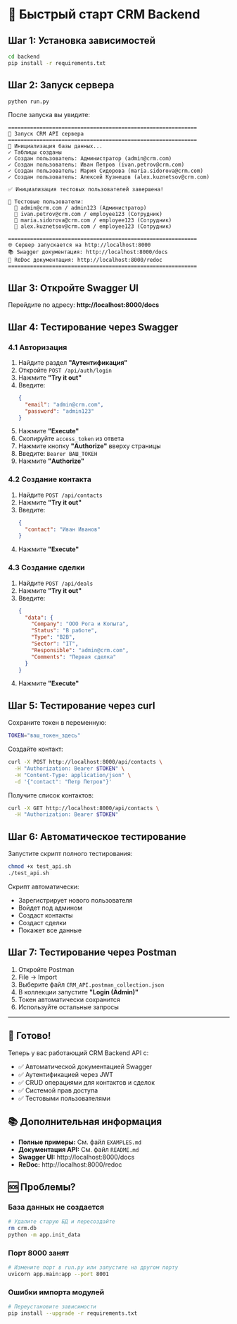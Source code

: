 # 🚀 Быстрый старт CRM Backend

## Шаг 1: Установка зависимостей

```bash
cd backend
pip install -r requirements.txt
```

## Шаг 2: Запуск сервера

```bash
python run.py
```

После запуска вы увидите:

```
============================================================
🚀 Запуск CRM API сервера
============================================================
🚀 Инициализация базы данных...
✓ Таблицы созданы
✓ Создан пользователь: Администратор (admin@crm.com)
✓ Создан пользователь: Иван Петров (ivan.petrov@crm.com)
✓ Создан пользователь: Мария Сидорова (maria.sidorova@crm.com)
✓ Создан пользователь: Алексей Кузнецов (alex.kuznetsov@crm.com)

✅ Инициализация тестовых пользователей завершена!

📝 Тестовые пользователи:
  👑 admin@crm.com / admin123 (Администратор)
  👤 ivan.petrov@crm.com / employee123 (Сотрудник)
  👤 maria.sidorova@crm.com / employee123 (Сотрудник)
  👤 alex.kuznetsov@crm.com / employee123 (Сотрудник)

============================================================
🌐 Сервер запускается на http://localhost:8000
📚 Swagger документация: http://localhost:8000/docs
📖 ReDoc документация: http://localhost:8000/redoc
============================================================
```

## Шаг 3: Откройте Swagger UI

Перейдите по адресу: **http://localhost:8000/docs**

## Шаг 4: Тестирование через Swagger

### 4.1 Авторизация

1. Найдите раздел **"Аутентификация"**
2. Откройте `POST /api/auth/login`
3. Нажмите **"Try it out"**
4. Введите:
   ```json
   {
     "email": "admin@crm.com",
     "password": "admin123"
   }
   ```
5. Нажмите **"Execute"**
6. Скопируйте `access_token` из ответа
7. Нажмите кнопку **"Authorize"** вверху страницы
8. Введите: `Bearer ВАШ_ТОКЕН`
9. Нажмите **"Authorize"**

### 4.2 Создание контакта

1. Найдите `POST /api/contacts`
2. Нажмите **"Try it out"**
3. Введите:
   ```json
   {
     "contact": "Иван Иванов"
   }
   ```
4. Нажмите **"Execute"**

### 4.3 Создание сделки

1. Найдите `POST /api/deals`
2. Нажмите **"Try it out"**
3. Введите:
   ```json
   {
     "data": {
       "Company": "ООО Рога и Копыта",
       "Status": "В работе",
       "Type": "B2B",
       "Sector": "IT",
       "Responsible": "admin@crm.com",
       "Comments": "Первая сделка"
     }
   }
   ```
4. Нажмите **"Execute"**

## Шаг 5: Тестирование через curl

Сохраните токен в переменную:
```bash
TOKEN="ваш_токен_здесь"
```

Создайте контакт:
```bash
curl -X POST http://localhost:8000/api/contacts \
  -H "Authorization: Bearer $TOKEN" \
  -H "Content-Type: application/json" \
  -d '{"contact": "Петр Петров"}'
```

Получите список контактов:
```bash
curl -X GET http://localhost:8000/api/contacts \
  -H "Authorization: Bearer $TOKEN"
```

## Шаг 6: Автоматическое тестирование

Запустите скрипт полного тестирования:

```bash
chmod +x test_api.sh
./test_api.sh
```

Скрипт автоматически:
- Зарегистрирует нового пользователя
- Войдет под админом
- Создаст контакты
- Создаст сделки
- Покажет все данные

## Шаг 7: Тестирование через Postman

1. Откройте Postman
2. File → Import
3. Выберите файл `CRM_API.postman_collection.json`
4. В коллекции запустите **"Login (Admin)"**
5. Токен автоматически сохранится
6. Используйте остальные запросы

---

## 🎉 Готово!

Теперь у вас работающий CRM Backend API с:
- ✅ Автоматической документацией Swagger
- ✅ Аутентификацией через JWT
- ✅ CRUD операциями для контактов и сделок
- ✅ Системой прав доступа
- ✅ Тестовыми пользователями

## 📚 Дополнительная информация

- **Полные примеры:** См. файл `EXAMPLES.md`
- **Документация API:** См. файл `README.md`
- **Swagger UI:** http://localhost:8000/docs
- **ReDoc:** http://localhost:8000/redoc

## 🆘 Проблемы?

### База данных не создается
```bash
# Удалите старую БД и пересоздайте
rm crm.db
python -m app.init_data
```

### Порт 8000 занят
```bash
# Измените порт в run.py или запустите на другом порту
uvicorn app.main:app --port 8001
```

### Ошибки импорта модулей
```bash
# Переустановите зависимости
pip install --upgrade -r requirements.txt
```

